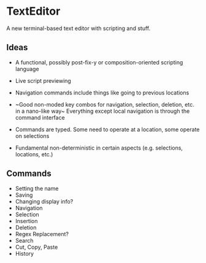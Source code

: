 # TextEditor

A new terminal-based text editor with scripting and stuff.

## Ideas

- A functional, possibly post-fix-y or composition-oriented scripting language

- Live script previewing

- Navigation commands include things like going to previous locations

- ~Good non-moded key combos for navigation, selection, deletion, etc. in a nano-like way~ Everything except local navigation is through the command interface

- Commands are typed. Some need to operate at a location, some operate on selections

- Fundamental non-deterministic in certain aspects (e.g. selections, locations, etc.)

## Commands

- Setting the name
- Saving
- Changing display info?
- Navigation
- Selection
- Insertion
- Deletion
- Regex Replacement?
- Search
- Cut, Copy, Paste
- History
